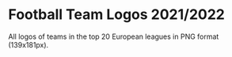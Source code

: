 # Football Team Logos 2021/2022
All logos of teams in the top 20 European leagues in PNG format (139x181px).